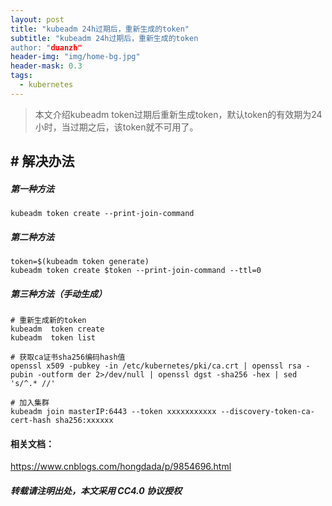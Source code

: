 ```yaml
---
layout: post
title: "kubeadm 24h过期后，重新生成的token"
subtitle: "kubeadm 24h过期后，重新生成的token
author: "duanzh"
header-img: "img/home-bg.jpg"
header-mask: 0.3
tags:
  - kubernetes
---
```



>本文介绍kubeadm token过期后重新生成token，默认token的有效期为24小时，当过期之后，该token就不可用了。

## # 解决办法
##### 第一种方法
```
kubeadm token create --print-join-command
```
#####  第二种方法
```
token=$(kubeadm token generate)
kubeadm token create $token --print-join-command --ttl=0
```
##### 第三种方法（手动生成）
```
# 重新生成新的token
kubeadm  token create
kubeadm  token list

# 获取ca证书sha256编码hash值
openssl x509 -pubkey -in /etc/kubernetes/pki/ca.crt | openssl rsa -pubin -outform der 2>/dev/null | openssl dgst -sha256 -hex | sed 's/^.* //'

# 加入集群
kubeadm join masterIP:6443 --token xxxxxxxxxxx --discovery-token-ca-cert-hash sha256:xxxxxx
```
#### 相关文档：
https://www.cnblogs.com/hongdada/p/9854696.html

##### 转载请注明出处，本文采用 CC4.0 协议授权
